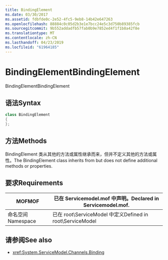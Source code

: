 ```yaml
---
title: BindingElement
ms.date: 03/30/2017
ms.assetid: fdbfde0c-2e52-4fc5-9eb8-14b42e647263
ms.openlocfilehash: 88884c0c05d2b3e1e7bcc24e5c3d750b89385fcb
ms.sourcegitcommit: 9b552addadfb57fab0b9e7852ed4f1f1b8a42f8e
ms.translationtype: MT
ms.contentlocale: zh-CN
ms.lasthandoff: 04/23/2019
ms.locfileid: "61964185"
---
```

# <a name="bindingelement"></a><span data-ttu-id="07baf-102">BindingElement</span><span class="sxs-lookup"><span data-stu-id="07baf-102">BindingElement</span></span>
<span data-ttu-id="07baf-103">BindingElement</span><span class="sxs-lookup"><span data-stu-id="07baf-103">BindingElement</span></span>  
  
## <a name="syntax"></a><span data-ttu-id="07baf-104">语法</span><span class="sxs-lookup"><span data-stu-id="07baf-104">Syntax</span></span>  
  
```csharp  
class BindingElement  
{  
};  
```  
  
## <a name="methods"></a><span data-ttu-id="07baf-105">方法</span><span class="sxs-lookup"><span data-stu-id="07baf-105">Methods</span></span>  
 <span data-ttu-id="07baf-106">BindingElement 类从其他的方法或属性继承而来，但并不定义其他的方法或属性。</span><span class="sxs-lookup"><span data-stu-id="07baf-106">The BindingElement class inherits from but does not define additional methods or properties.</span></span>  
  
## <a name="requirements"></a><span data-ttu-id="07baf-107">要求</span><span class="sxs-lookup"><span data-stu-id="07baf-107">Requirements</span></span>  
  
|<span data-ttu-id="07baf-108">MOF</span><span class="sxs-lookup"><span data-stu-id="07baf-108">MOF</span></span>|<span data-ttu-id="07baf-109">已在 Servicemodel.mof 中声明。</span><span class="sxs-lookup"><span data-stu-id="07baf-109">Declared in Servicemodel.mof.</span></span>|  
|---------|-----------------------------------|  
|<span data-ttu-id="07baf-110">命名空间</span><span class="sxs-lookup"><span data-stu-id="07baf-110">Namespace</span></span>|<span data-ttu-id="07baf-111">已在 root\ServiceModel 中定义</span><span class="sxs-lookup"><span data-stu-id="07baf-111">Defined in root\ServiceModel</span></span>|  
  
## <a name="see-also"></a><span data-ttu-id="07baf-112">请参阅</span><span class="sxs-lookup"><span data-stu-id="07baf-112">See also</span></span>

- <xref:System.ServiceModel.Channels.Binding>
